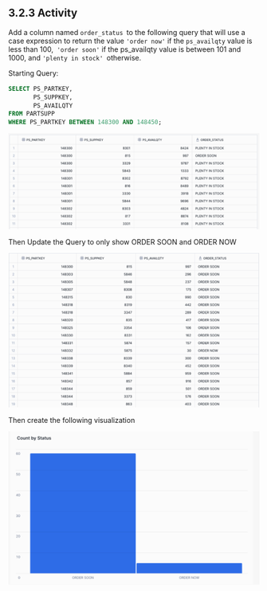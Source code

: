 ## 3.2.3  Activity

Add a column named `order_status `to the following query that will use a case expression to return the value `'order now'` if the `ps_availqty` value is less than 100,` 'order soon'` if the ps_availqty value is between 101 and 1000, and `'plenty in stock' `otherwise. 

Starting Query:

```sql
SELECT PS_PARTKEY, 
       PS_SUPPKEY, 
       PS_AVAILQTY
FROM PARTSUPP
WHERE PS_PARTKEY BETWEEN 148300 AND 148450;
```

![image-20250716134510596](images/image-20250716134510596.png)

Then Update the Query to only show ORDER SOON and ORDER NOW

![image-20250716135011102](images/image-20250716135011102.png)

Then create the following visualization 

![image-20250716135104799](images/image-20250716135104799.png)
